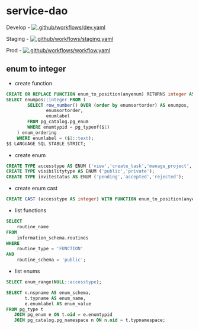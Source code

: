 # service-dao

Develop - [![.github/workflows/dev.yaml](https://github.com/Samudai/service-dao/actions/workflows/dev.yaml/badge.svg?branch=develop)](https://github.com/Samudai/service-dao/actions/workflows/dev.yaml)

Staging - [![.github/workflows/staging.yaml](https://github.com/Samudai/service-dao/actions/workflows/staging.yaml/badge.svg?branch=staging)](https://github.com/Samudai/service-dao/actions/workflows/staging.yaml)

Prod - [![.github/workflows/workflow.yaml](https://github.com/Samudai/service-dao/actions/workflows/workflow.yaml/badge.svg)](https://github.com/Samudai/service-dao/actions/workflows/workflow.yaml)

## enum to integer

- create function

```sql
CREATE OR REPLACE FUNCTION enum_to_position(anyenum) RETURNS integer AS $$
SELECT enumpos::integer FROM (
        SELECT row_number() OVER (order by enumsortorder) AS enumpos,
               enumsortorder,
               enumlabel
        FROM pg_catalog.pg_enum
        WHERE enumtypid = pg_typeof($1)
    ) enum_ordering
    WHERE enumlabel = ($1::text);
$$ LANGUAGE SQL STABLE STRICT;
```

- create enum

```sql
CREATE TYPE accesstype AS ENUM ('view','create_task','manage_project','manage_dao');
CREATE TYPE visibilitytype AS ENUM ('public','private');
CREATE TYPE invitestatus AS ENUM ('pending','accepted','rejected');
```

- create enum cast

```sql
CREATE CAST (accesstype AS integer) WITH FUNCTION enum_to_position(anyenum);
```

- list functions

```sql
SELECT
    routine_name
FROM 
    information_schema.routines
WHERE 
    routine_type = 'FUNCTION'
AND
    routine_schema = 'public';
```

- list enums

```sql
SELECT enum_range(NULL::accesstype);

SELECT n.nspname AS enum_schema,  
       t.typname AS enum_name,  
       e.enumlabel AS enum_value
FROM pg_type t 
   JOIN pg_enum e ON t.oid = e.enumtypid  
   JOIN pg_catalog.pg_namespace n ON n.oid = t.typnamespace;
```
